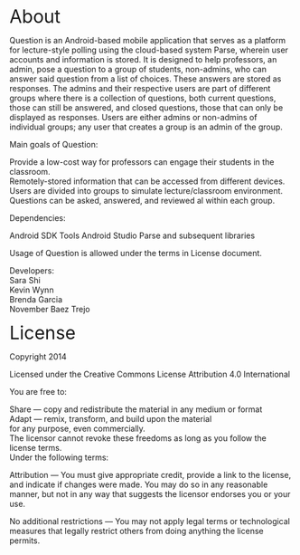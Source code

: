 <font size="6">About</font>

Question is an Android-based mobile application that serves as a platform for lecture-style polling using the cloud-based system Parse, wherein user accounts and information is stored. It is designed to help professors, an admin, pose a question to a group of students, non-admins, who can answer said question from a list of choices. These answers are stored as responses. The admins and their respective users are part of different groups where there is a collection of questions, both current questions, those can still be answered, and closed questions, those that can only be displayed as responses. Users are either admins or non-admins of individual groups; any user that creates a group is an admin of the group.

Main goals of Question:

Provide a low-cost way for professors can engage their students in the classroom. <br>
Remotely-stored information that can be accessed from different devices. <br>
Users are divided into groups to simulate lecture/classroom environment. <br>
Questions can be asked, answered, and reviewed al within each group.<br>

Dependencies:

Android SDK Tools
Android Studio
Parse and subsequent libraries

Usage of Question is allowed under the terms in License document.

Developers: <br>
Sara Shi<br>
Kevin Wynn<br>
Brenda Garcia<br>
November Baez Trejo<br>





<font size="6">License</font>

Copyright 2014

Licensed under the Creative Commons License Attribution 4.0 International 

You are free to:

Share — copy and redistribute the material in any medium or format<br>
Adapt — remix, transform, and build upon the material<br>
for any purpose, even commercially.<br>
The licensor cannot revoke these freedoms as long as you follow the license terms.<br>
Under the following terms:

Attribution — You must give appropriate credit, provide a link to the license, and indicate if changes were made. You may do so in any reasonable manner, but not in any way that suggests the licensor endorses you or your use.

No additional restrictions — You may not apply legal terms or technological measures that legally restrict others from doing anything the license permits.


